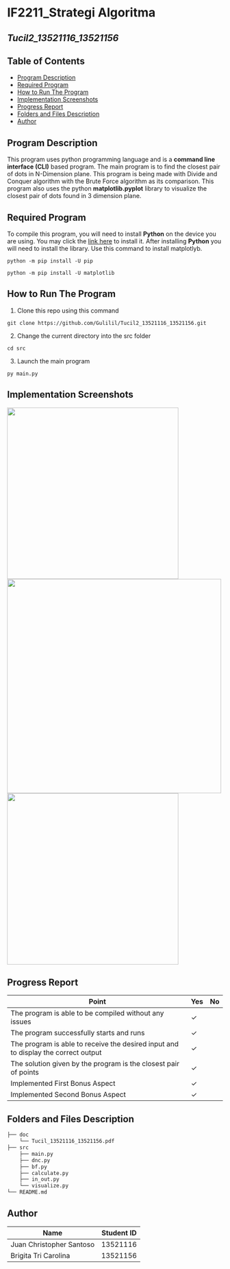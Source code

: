 # IF2211_Strategi Algoritma

## *Tucil2_13521116_13521156*

## **Table of Contents**
* [Program Description](#program-description)
* [Required Program](#required-program)
* [How to Run The Program](#how-to-run-the-program)
* [Implementation Screenshots](#implementation-screenshots)
* [Progress Report](#progress-report)
* [Folders and Files Description](#folders-and-files-description)
* [Author](#author)

## **Program Description**
This program uses python programming language and is a **command line interface (CLI)** based program. The main program is to find the closest pair of dots in N-Dimension plane. This program is being made with Divide and Conquer algorithm with the Brute Force algorithm as its comparison. This program also uses the python **matplotlib.pyplot** library to visualize the closest pair of dots found in 3 dimension plane.   

## **Required Program**
To compile this program, you will need to install **Python** on the device you are using. You may click the [link here](https://www.python.org/downloads/) to install it.
After installing **Python** you will need to install the library.
Use this command to install matplotlyb.
```
python -m pip install -U pip
```
```
python -m pip install -U matplotlib
```

## **How to Run The Program**
1. Clone this repo using this command

```
git clone https://github.com/Gulilil/Tucil2_13521116_13521156.git
```

2. Change the current directory into the src folder
```
cd src
```

3. Launch the main program

```
py main.py
```

## **Implementation Screenshots**
<img src="https://user-images.githubusercontent.com/88926116/221939551-6c997e41-a376-4b5f-889e-48e318b6f094.jpg" width="400">
<img src="https://user-images.githubusercontent.com/88926116/221939725-33c2e109-ca28-43cc-8c63-703b5edc9a37.jpg" width="500">
<img src="https://user-images.githubusercontent.com/88926116/221939832-5e954153-7b04-477b-b505-a9ef02cff43e.jpg" height=400, width="400">

## **Progress Report**

| Point | Yes | No |
|-----|-----|------|
|The program is able to be compiled without any issues| &check; |    |
|The program successfully starts and runs | &check; |  |
|The program is able to receive the desired input and to display the correct output | &check; |  |
|The solution given by the program is the closest pair of points| &check; |  |
| Implemented First Bonus Aspect| &check; |  |
| Implemented Second Bonus Aspect | &check; |  |


## **Folders and Files Description**
```bash                             
├── doc
    └── Tucil_13521116_13521156.pdf
├── src
    ├── main.py
    ├── dnc.py
    ├── bf.py
    ├── calculate.py
    ├── in_out.py
    └── visualize.py
└── README.md
```

## **Author**
| Name | Student ID |
|-------|------------|
| Juan Christopher Santoso | 13521116|
| Brigita Tri Carolina | 13521156 |



